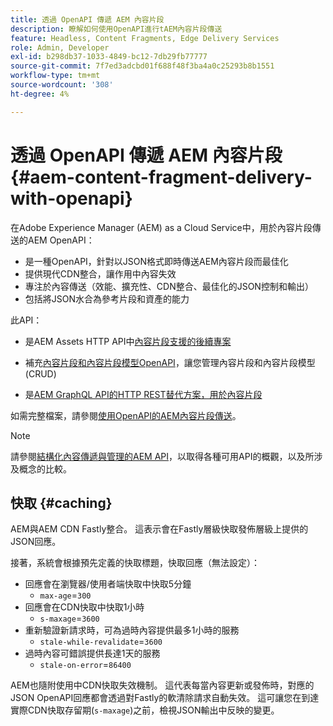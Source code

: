 ```yaml
---
title: 透過 OpenAPI 傳遞 AEM 內容片段
description: 瞭解如何使用OpenAPI進行tAEM內容片段傳送
feature: Headless, Content Fragments, Edge Delivery Services
role: Admin, Developer
exl-id: b298db37-1033-4849-bc12-7db29fb77777
source-git-commit: 7f7ed3adcbd01f688f48f3ba4a0c25293b8b1551
workflow-type: tm+mt
source-wordcount: '308'
ht-degree: 4%

---
```


# 透過 OpenAPI 傳遞 AEM 內容片段 {#aem-content-fragment-delivery-with-openapi}

在Adobe Experience Manager (AEM) as a Cloud Service中，用於內容片段傳送的AEM OpenAPI：

* 是一種OpenAPI，針對以JSON格式即時傳送AEM內容片段而最佳化
* 提供現代CDN整合，讓作用中內容失效
* 專注於內容傳送（效能、擴充性、CDN整合、最佳化的JSON控制和輸出）
* 包括將JSON水合為參考片段和資產的能力

此API：

* 是AEM Assets HTTP API中[內容片段支援的後續專案](/help/assets/content-fragments/assets-api-content-fragments.md)

* 補充[內容片段和內容片段模型OpenAPI](/help/headless/content-fragment-openapis.md)，讓您管理內容片段和內容片段模型(CRUD)

* 是[AEM GraphQL API的HTTP REST替代方案，用於內容片段](/help/headless/graphql-api/content-fragments.md)

如需完整檔案，請參閱[使用OpenAPI的AEM內容片段傳送](https://developer.adobe.com/experience-cloud/experience-manager-apis/api/stable/contentfragments/delivery/)。

>[!NOTE]
>
>請參閱[結構化內容傳遞與管理的AEM API](/help/headless/apis-headless-and-content-fragments.md)，以取得各種可用API的概觀，以及所涉及概念的比較。

## 快取 {#caching}

AEM與AEM CDN Fastly整合。 這表示會在Fastly層級快取發佈層級上提供的JSON回應。

接著，系統會根據預先定義的快取標題，快取回應（無法設定）：

* 回應會在瀏覽器/使用者端快取中快取5分鐘
   * `max-age`=`300`
* 回應會在CDN快取中快取1小時
   * `s-maxage`=`3600`
* 重新驗證新請求時，可為過時內容提供最多1小時的服務
   * `stale-while-revalidate`=`3600`
* 過時內容可錯誤提供長達1天的服務
   * `stale-on-error`=`86400`

AEM也隨附使用中CDN快取失效機制。 這代表每當內容更新或發佈時，對應的JSON OpenAPI回應都會透過對Fastly的軟清除請求自動失效。 這可讓您在到達實際CDN快取存留期(`s-maxage`)之前，檢視JSON輸出中反映的變更。
